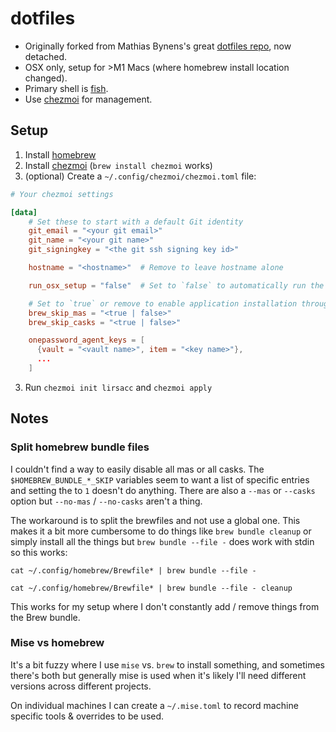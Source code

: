 dotfiles
========

- Originally forked from Mathias Bynens's great [dotfiles repo](https://github.com/mathiasbynens/dotfiles), now detached.
- OSX only, setup for >M1 Macs (where homebrew install location changed).
- Primary shell is [fish](https://fishshell.com/).
- Use [chezmoi](https://www.chezmoi.io/) for management.

Setup
-----

1. Install [homebrew](https://brew.sh/)
2. Install [chezmoi](https://www.chezmoi.io/) (`brew install chezmoi` works)
3. (optional) Create a `~/.config/chezmoi/chezmoi.toml` file:

  ```toml
  # Your chezmoi settings

  [data]
      # Set these to start with a default Git identity
      git_email = "<your git email>"
      git_name = "<your git name>"
      git_signingkey = "<the git ssh signing key id>"

      hostname = "<hostname>"  # Remove to leave hostname alone

      run_osx_setup = "false"  # Set to `false` to automatically run the osx setup script, defaults enabled

      # Set to `true` or remove to enable application installation through mas, defaults enabled
      brew_skip_mas = "<true | false>"
      brew_skip_casks = "<true | false>"

      onepassword_agent_keys = [
        {vault = "<vault name>", item = "<key name>"},
        ...
      ]
  ```
3. Run `chezmoi init lirsacc` and `chezmoi apply`

Notes
-----

### Split homebrew bundle files

I couldn't find a way to easily disable all mas or all casks. The `$HOMEBREW_BUNDLE_*_SKIP` variables seem to want a list of specific entries and setting the to `1` doesn't do anything. There are also a `--mas` or `--casks` option but `--no-mas` / `--no-casks` aren't a thing.

The workaround is to split the brewfiles and not use a global one. This makes it a bit more cumbersome to do things like `brew bundle cleanup` or simply install all the things but `brew bundle --file -` does work with stdin so this works:

```shell
cat ~/.config/homebrew/Brewfile* | brew bundle --file -
```

```shell
cat ~/.config/homebrew/Brewfile* | brew bundle --file - cleanup
```

This works for my setup where I don't constantly add / remove things from the Brew bundle.

### Mise vs homebrew

It's a bit fuzzy where I use `mise` vs. `brew` to install something, and sometimes there's both but generally mise is used when it's likely I'll need different versions across different projects.

On individual machines I can create a `~/.mise.toml` to record machine specific tools & overrides to be used.
